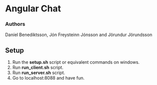 # Angular Chat

### Authors
Daníel Benediktsson, Jón Freysteinn Jónsson and Jörundur Jörundsson

## Setup
1. Run the **setup.sh** script or equivalent commands on windows.
2. Run **run_client.sh** script.
3. Run **run_server.sh** script.
4. Go to localhost:8088 and have fun.